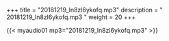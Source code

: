 +++
title = "20181219_ln8zl6ykofq.mp3"
description = " 20181219_ln8zl6ykofq.mp3 "
weight = 20
+++

{{< myaudio01 mp3="20181219_ln8zl6ykofq.mp3" >}}

